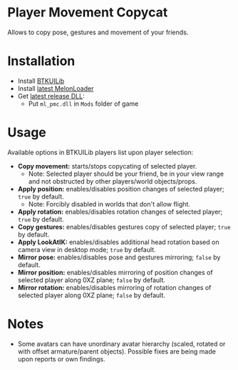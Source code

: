# Player Movement Copycat
Allows to copy pose, gestures and movement of your friends.

# Installation
* Install [BTKUILib](https://github.com/BTK-Development/BTKUILib)
* Install [latest MelonLoader](https://github.com/LavaGang/MelonLoader)
* Get [latest release DLL](../../../releases/latest):
  * Put `ml_pmc.dll` in `Mods` folder of game
  
# Usage
Available options in BTKUILib players list upon player selection:
* **Copy movement:** starts/stops copycating of selected player.
  * Note: Selected player should be your friend, be in your view range and not obstructed by other players/world objects/props.
* **Apply position:** enables/disables position changes of selected player; `true` by default.
  * Note: Forcibly disabled in worlds that don't allow flight.
* **Apply rotation:** enables/disables rotation changes of selected player; `true` by default.
* **Copy gestures:** enables/disables gestures copy of selected player; `true` by default.
* **Apply LookAtIK:** enables/disables additional head rotation based on camera view in desktop mode; `true` by default.
* **Mirror pose:** enables/disables pose and gestures mirroring; `false` by default.
* **Mirror position:** enables/disables mirroring of position changes of selected player along 0XZ plane; `false` by default.
* **Mirror rotation:** enables/disables mirroring of rotation changes of selected player along 0XZ plane; `false` by default.

# Notes
* Some avatars can have unordinary avatar hierarchy (scaled, rotated or with offset armature/parent objects). Possible fixes are being made upon reports or own findings.
